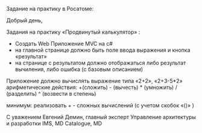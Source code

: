 Задание на практику в Росатоме:

Добрый день,

Задания на практику «Продвинутый калькулятор» :

- Создать Web Приложение MVC на c#
- на главной странице должно быть поле ввода выражения и кнопка «результат»
- на странице с результатом должно отображаться либо результат вычиления, либо ошибка (с базовым описанием)
 

Приложение должно вычислять выражение типа «2+2», «2+3-5*2» 
арифметические действия: +(сложить) - (вычесть) * (умножить) / (разделить) ^ (возвести в степень)


минимум: 
реализовать + - сложных вычислений (с учетом скобок «()» )

С уважением 
Евгений Демин, главный эксперт
Управление архитектуры и разработки IMS, MD Catalogue, MD
